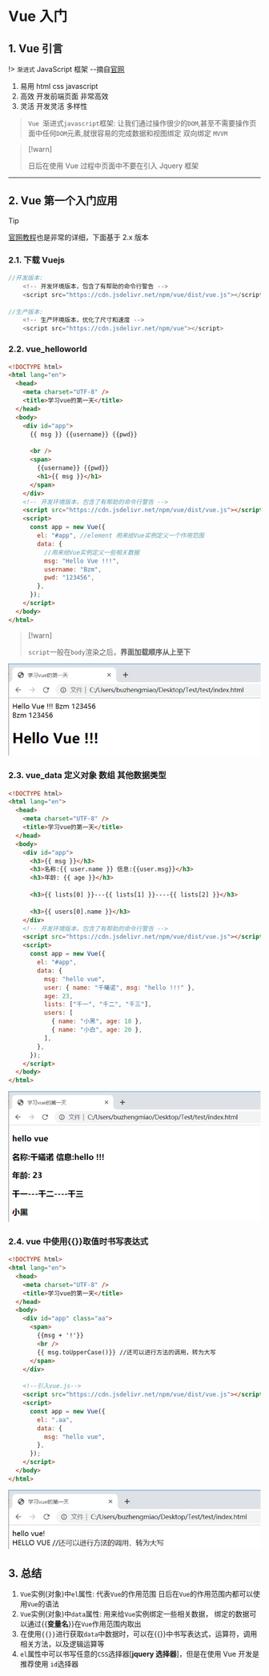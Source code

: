 # Vue 入门

## 1. Vue 引言

!> `渐进式` JavaScript 框架 --摘自[官网](https://cn.vuejs.org/)

1.  易用 html css javascript
2.  高效 开发前端页面 非常高效
3.  灵活 开发灵活 多样性

> `Vue `渐进式`javascript`框架: 让我们通过操作很少的`DOM`,甚至不需要操作页面中任何`DOM`元素,就很容易的完成数据和视图绑定 双向绑定 `MVVM `

> [!warn]
>
> 日后在使用 Vue 过程中页面中不要在引入 Jquery 框架

---

## 2. Vue 第一个入门应用

> [!tip]
>
> [官网教程](https://cn.vuejs.org/v2/guide/)也是非常的详细，下面基于 2.x 版本

### 2.1. 下载 Vuejs

```js
//开发版本:
	<!-- 开发环境版本，包含了有帮助的命令行警告 -->
	<script src="https://cdn.jsdelivr.net/npm/vue/dist/vue.js"></script>

//生产版本:
	<!-- 生产环境版本，优化了尺寸和速度 -->
	<script src="https://cdn.jsdelivr.net/npm/vue"></script>
```

### 2.2. vue_helloworld

```html
<!DOCTYPE html>
<html lang="en">
  <head>
    <meta charset="UTF-8" />
    <title>学习vue的第一天</title>
  </head>
  <body>
    <div id="app">
      {{ msg }} {{username}} {{pwd}}

      <br />
      <span>
        {{username}} {{pwd}}
        <h1>{{ msg }}</h1>
      </span>
    </div>
    <!-- 开发环境版本，包含了有帮助的命令行警告 -->
    <script src="https://cdn.jsdelivr.net/npm/vue/dist/vue.js"></script>
    <script>
      const app = new Vue({
        el: "#app", //element 用来给Vue实例定义一个作用范围
        data: {
          //用来给Vue实例定义一些相关数据
          msg: "Hello Vue !!!",
          username: "Bzm",
          pwd: "123456",
        },
      });
    </script>
  </body>
</html>
```

> [!warn]
>
> `script`一般在`body`渲染之后，**界面加载顺序从上至下**

![image-20210207151859145](media/Vue入门.assets/image-20210207151859145.png)

### 2.3. vue_data 定义对象 数组 其他数据类型

```html
<!DOCTYPE html>
<html lang="en">
  <head>
    <meta charset="UTF-8" />
    <title>学习vue的第一天</title>
  </head>
  <body>
    <div id="app">
      <h3>{{ msg }}</h3>
      <h3>名称:{{ user.name }} 信息:{{user.msg}}</h3>
      <h3>年龄: {{ age }}</h3>

      <h3>{{ lists[0] }}---{{ lists[1] }}----{{ lists[2] }}</h3>

      <h3>{{ users[0].name }}</h3>
    </div>
    <!-- 开发环境版本，包含了有帮助的命令行警告 -->
    <script src="https://cdn.jsdelivr.net/npm/vue/dist/vue.js"></script>
    <script>
      const app = new Vue({
        el: "#app",
        data: {
          msg: "hello vue",
          user: { name: "千曦诺", msg: "hello !!!" },
          age: 23,
          lists: ["千一", "千二", "千三"],
          users: [
            { name: "小黑", age: 18 },
            { name: "小白", age: 20 },
          ],
        },
      });
    </script>
  </body>
</html>
```

![image-20210207152551477](media/Vue入门.assets/image-20210207152551477.png)

### 2.4. vue 中使用{{}}取值时书写表达式

```html
<!DOCTYPE html>
<html lang="en">
  <head>
    <meta charset="UTF-8" />
    <title>学习vue的第一天</title>
  </head>
  <body>
    <div id="app" class="aa">
      <span>
        {{msg + '!'}}
        <br />
        {{ msg.toUpperCase()}} //还可以进行方法的调用，转为大写
      </span>
    </div>

    <!--引入vue.js-->
    <script src="https://cdn.jsdelivr.net/npm/vue/dist/vue.js"></script>
    <script>
      const app = new Vue({
        el: ".aa",
        data: {
          msg: "hello vue",
        },
      });
    </script>
  </body>
</html>
```

![image-20210207153035096](media/Vue入门.assets/image-20210207153035096.png)

## 3. 总结

1. `Vue`实例(对象)中`el`属性: 代表`Vue`的作用范围 日后在`Vue`的作用范围内都可以使用`Vue`的语法
2. `Vue`实例(对象)中`data`属性: 用来给`Vue`实例绑定一些相关数据， 绑定的数据可以通过{{**变量名**}}在`Vue`作用范围内取出
3. 在使用`{{}}`进行获取`data`中数据时，可以在{{}}中书写表达式，运算符，调用相关方法，以及逻辑运算等
4. `el`属性中可以书写任意的`CSS`选择器[**jquery 选择器**]，但是在使用 Vue 开发是推荐使用 `id`选择器
